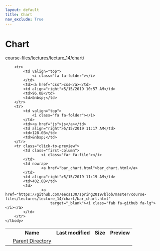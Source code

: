 ```yaml
---
layout: default
title: Chart
nav_exclude: True
---
```


# Chart

[course-files/lectures/lecture_14/chart/](.)

<table class="tbl-files">
    <tbody>
        <tr>
            <th valign="top"></th>
            <th>Name</th>
            <th>Last modified</th>
            <th>Size</th>
            <th>Preview</th>
        </tr>
        <tr>
            <td valign="top">
                <i class="fa fa-folder-open"></i>
            </td>
            <td><a href="../">Parent Directory</a></td>
            <td>&nbsp;</td>
            <td>&nbsp;</td>
            <td>&nbsp;</td>
        </tr>

        <tr>
            <td valign="top">
                <i class="fa fa-folder"></i>
            </td>
            <td><a href="css">css</a></td>
            <td align="right">5/15/2019 10:57 AM</td>
            <td>96.0B</td>
            <td>&nbsp;</td>
        </tr>
        <tr>
            <td valign="top">
                <i class="fa fa-folder"></i>
            </td>
            <td><a href="js">js</a></td>
            <td align="right">5/15/2019 11:17 AM</td>
            <td>128.0B</td>
            <td>&nbsp;</td>
        </tr>
        <tr class="click-to-preview">
            <td class="first-column">
                    <i class="far fa-file"></i>
            </td>
            <td nowrap>
                    <a href="bar_chart.html">bar_chart.html</a>
            </td>
            <td align="right">5/15/2019 11:19 AM</td>
            <td>402.0B</td>
            <td>
                    <a href="https://github.com/eecs130/spring2019/blob/master/course-files/lectures/lecture_14/chart/bar_chart.html"
                        target="_blank"><i class="fab fa-github fa-lg"></i></a>
            </td>
        </tr>
    </tbody>
</table>

